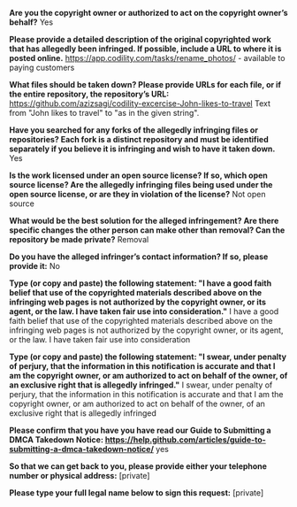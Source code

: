 **Are you the copyright owner or authorized to act on the copyright owner’s behalf?** 
Yes

**Please provide a detailed description of the original copyrighted work that has allegedly been infringed. If possible, include a URL to where it is posted online.** 
https://app.codility.com/tasks/rename_photos/ - available to paying customers

**What files should be taken down? Please provide URLs for each file, or if the entire repository, the repository’s URL:** 
https://github.com/azizsagi/codility-excercise-John-likes-to-travel 
Text from "John likes to travel" to "as in the given string".

**Have you searched for any forks of the allegedly infringing files or repositories? Each fork is a distinct repository and must be identified separately if you believe it is infringing and wish to have it taken down.** 
Yes

**Is the work licensed under an open source license? If so, which open source license? Are the allegedly infringing files being used under the open source license, or are they in violation of the license?** 
Not open source

**What would be the best solution for the alleged infringement? Are there specific changes the other person can make other than removal? Can the repository be made private?** 
Removal

**Do you have the alleged infringer’s contact information? If so, please provide it:** 
No

**Type (or copy and paste) the following statement: "I have a good faith belief that use of the copyrighted materials described above on the infringing web pages is not authorized by the copyright owner, or its agent, or the law. I have taken fair use into consideration."** 
I have a good faith belief that use of the copyrighted materials described above on the infringing web pages is not authorized by the copyright owner, or its agent, or the law. I have taken fair use into consideration

**Type (or copy and paste) the following statement: "I swear, under penalty of perjury, that the information in this notification is accurate and that I am the copyright owner, or am authorized to act on behalf of the owner, of an exclusive right that is allegedly infringed."** 
I swear, under penalty of perjury, that the information in this notification is accurate and that I am the copyright owner, or am authorized to act on behalf of the owner, of an exclusive right that is allegedly infringed

**Please confirm that you have you have read our Guide to Submitting a DMCA Takedown Notice: https://help.github.com/articles/guide-to-submitting-a-dmca-takedown-notice/** 
yes

**So that we can get back to you, please provide either your telephone number or physical address:** 
[private]  

**Please type your full legal name below to sign this request:** 
[private]   
